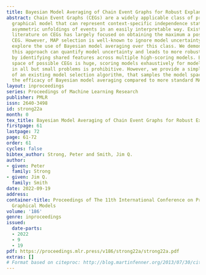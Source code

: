 ```yaml
---
title: Bayesian Model Averaging of Chain Event Graphs for Robust Explanatory Modelling
abstract: Chain Event Graphs (CEGs) are a widely applicable class of probabilistic
  graphical model that can represent context-specific independence statements and
  asymmetric unfoldings of events in an easily interpretable way. Existing model selection
  literature on CEGs has largely focused on obtaining the maximum a posteriori (MAP)
  CEG. However, MAP selection is well-known to ignore model uncertainty. Here, we
  explore the use of Bayesian model averaging over this class. We demonstrate how
  this approach can quantify model uncertainty and leads to more robust inference
  by identifying shared features across multiple high-scoring models. Because the
  space of possible CEGs is huge, scoring models exhaustively for model averaging
  in all but small problems is prohibitive. However, we provide a simple modification
  of an existing model selection algorithm, that samples the model space, to illustrate
  the efficacy of Bayesian model averaging compared to more standard MAP modelling.
layout: inproceedings
series: Proceedings of Machine Learning Research
publisher: PMLR
issn: 2640-3498
id: strong22a
month: 0
tex_title: Bayesian Model Averaging of Chain Event Graphs for Robust Explanatory Modelling
firstpage: 61
lastpage: 72
page: 61-72
order: 61
cycles: false
bibtex_author: Strong, Peter and Smith, Jim Q.
author:
- given: Peter
  family: Strong
- given: Jim Q.
  family: Smith
date: 2022-09-19
address:
container-title: Proceedings of The 11th International Conference on Probabilistic
  Graphical Models
volume: '186'
genre: inproceedings
issued:
  date-parts:
  - 2022
  - 9
  - 19
pdf: https://proceedings.mlr.press/v186/strong22a/strong22a.pdf
extras: []
# Format based on citeproc: http://blog.martinfenner.org/2013/07/30/citeproc-yaml-for-bibliographies/
---
```

